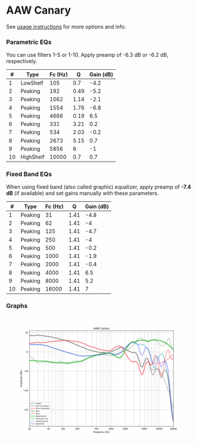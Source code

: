 # AAW Canary
See [usage instructions](https://github.com/jaakkopasanen/AutoEq#usage) for more options and info.

### Parametric EQs
You can use filters 1-5 or 1-10. Apply preamp of -6.3 dB or -6.2 dB, respectively.

|   # | Type      |   Fc (Hz) |    Q |   Gain (dB) |
|-----|-----------|-----------|------|-------------|
|   1 | LowShelf  |       105 | 0.7  |        -4.2 |
|   2 | Peaking   |       192 | 0.49 |        -5.2 |
|   3 | Peaking   |      1062 | 1.14 |        -2.1 |
|   4 | Peaking   |      1554 | 1.76 |        -6.8 |
|   5 | Peaking   |      4668 | 0.19 |         6.5 |
|   6 | Peaking   |       331 | 3.21 |         0.2 |
|   7 | Peaking   |       534 | 2.03 |        -0.2 |
|   8 | Peaking   |      2673 | 5.15 |         0.7 |
|   9 | Peaking   |      5856 | 6    |        -1   |
|  10 | HighShelf |     10000 | 0.7  |         0.7 |

### Fixed Band EQs
When using fixed band (also called graphic) equalizer, apply preamp of **-7.4 dB** (if available) and set gains manually with these parameters.

|   # | Type    |   Fc (Hz) |    Q |   Gain (dB) |
|-----|---------|-----------|------|-------------|
|   1 | Peaking |        31 | 1.41 |        -4.8 |
|   2 | Peaking |        62 | 1.41 |        -4   |
|   3 | Peaking |       125 | 1.41 |        -4.7 |
|   4 | Peaking |       250 | 1.41 |        -4   |
|   5 | Peaking |       500 | 1.41 |        -0.2 |
|   6 | Peaking |      1000 | 1.41 |        -1.9 |
|   7 | Peaking |      2000 | 1.41 |        -0.4 |
|   8 | Peaking |      4000 | 1.41 |         6.5 |
|   9 | Peaking |      8000 | 1.41 |         5.2 |
|  10 | Peaking |     16000 | 1.41 |         7   |

### Graphs
![](./AAW%20Canary.png)
